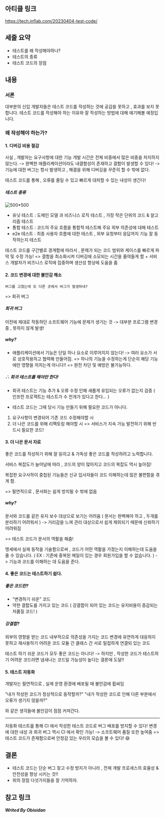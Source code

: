 ## 아티클 링크

https://tech.inflab.com/20230404-test-code/
## 세줄 요약

- 테스트를 왜 작성해야하나?
- 테스트의 종류
- 테스트 코드의 장점

## 내용

### 서론

대부분의 신입 개발자들은 테스트 코드를 작성하는 것에 공감을 못하고 , 효과를 보지 못합니다.
테스트 코드를 작성해야 하는 이유와 잘 작성하는 방법에 대해 얘기해볼 예정입니다.

### 왜 작성해야 하는가?
#### 1. 디버깅 비용 절감

사실 , 개발자는 요구사항에 대한 기능 개발 시간은 전체 비중에서 많은 비중을 차지하지 않는다.
->
완벽한 애플리케이션이라도 내결함성이 존재하고 결함이 발생할 수 있다!
->
기능에 대한 버그는 항시 발생하고 , 해결을 위해 디버깅을 꾸준히 할 수 밖에 없다.

테스트 코드를 통해 , 오류를 줄일 수 있고 빠르게 대처할 수 있는 내성이 생긴다!

##### 테스트 종류
![500*500](https://i.imgur.com/Gq6YhCe.png)

- 유닛 테스트 : 도메인 모델 과 비즈니스 로직 테스트 , 가장 작은 단위의 코드 & 알고리즘 테스트
- 통합 테스트 : 코드의 주요 흐름을 통합적 테스트해 주요 외부 의존성에 대해 테스트
- e2e 테스트 : 최종 사용자 흐름에 대한 테스트 , 외부 요청부터 응답까지 기능 잘 동작하는지 테스트


테스트 코드를 구간별로 경계함에 따라서 , 문제가 되는 코드 범위와 케이스를 빠르게 파악 및 수정 가능! 
=> 결함을 최소화시켜 디버깅에 소모되는 시간을 줄여들게 함
	+ 서비스 개발자가 비즈니스 로직에 집중하며 생산성 향상에 도움을 줌

#### 2. 코드 변경에 대한 불안감 해소

	버그를 고쳤는데 또 다른 곳에서 버그가 발생하네?
=> 회귀 버그
##### 회귀 버그
이전에 제대로 작동하던 소프트웨어 기능에 문제가 생기는 것
-> 대부분 프로그램 변경 중 , 뜻하지 않게 발생!

##### why?
- 애플리케이션에서 기능은 단일 하나 요소로 이루어지지 않는다!
	-> 여러 요소가 서로 상호작용하고 협력해 만들어짐.
=> 하나의 기능을 수정하는게 단순히 해당 기능에만 영향을 끼치는게 아니다!!
=> 완전 차단 및 예방은 불가능하다.

##### ∴ 회귀 테스트를 해야만 한다!

- 회귀 테스트는 기능 추가 & 오류 수정 인해 새롭게 유입되는 오류가 없는지 검증
	( 인프런 프로젝트는 테스트가 수 천개가 있다고 한다... )

- 테스트 코드는 그때 당시 기능 만들기 위해 필요한 코드가 아니다.
1. 요구사항이 변경되어 기존 코드 수정해야할 시
2. 더 나은 코드를 위해 리팩토링 해야할 시
=> 서비스가 지속 가능 발전하기 위해 반드시 필요한 코드!

#### 3. 더 나은 문서 자료

좋은 코드를 작성하기 위해 잘 읽히고 & 가독성 좋은 코드를 작성하려고 노력합니다.

서비스 복잡도가 늘어남에 따라 , 코드의 양이 많아지고 코드의 복잡도 역시 높아짐!

복잡한 요구사하이 중첩된 기능들은 신규 입사자들이 코드 이해하는데 많은 불편함을 겪게 함.

=> 필연적으로 , 문서화는 쉽게 방치될 수 밖에 없음
##### why?
문서와 코드를 같은 유지 보수 대상으로 보기는 어려움 ( 문서는 완벽해야 하고 , 두개를 분리하기 어려워서 )
-> 거리감을 느껴 관리 대상으로서 쉽게 제외되기 때문에 신뢰하기 어려워짐

=> 테스트 코드가 문서의 역활을 해줌!

명세에서 실제 동작을 기술함으로써 , 코드가 어떤 역활을 가졌는지 이해하는데 도움을 줄 수 있습니다.
( EX : 기존에 중복된 메일이 있는 경우 회원가입을 할 수 없습니다. )
	-> 기능과 코드를 이해하는 데 도움을 준다.

#### 4. 좋은 코드는 테스트하기 쉽다.

##### 좋은 코드란?
- "변경하기 쉬운" 코드
- 약한 결합도를 가지고 있는 코드
	( 강결합이 되어 있는 코드는 유지비용이 증감되는 저품질 코드! )

##### 강결합?
외부의 영향을 받는 코드
내부적으로 의존성을 가지는 코드
변경에 유연하게 대응하지 못하고 재사용하기 어려운 코드
모듈 간 클래스 간 서로 밀접하게 연결되 있는 코드

테스트 하기 쉬운 코드가 모두 좋은 코드는 아니다!
-> 하지만 , 작성한 코드가 테스트하기 어려운 코드라면 냄새나는 코드일 가능성이 높다는 결론에 도달!!

#### 5. 테스트 자동화

개발자는 필연적으로 , 실제 운영 환경에 배포될 때 불안감에 휩싸임

"내가 작성한 코드가 정상적으로 동작할까?"
"내가 작성한 코드로 인해 다른 부분에서 오류가 생기지 않을까?"

와 같은 생각들에 불안감이 점점 커져간다.

---

자동화 테스트를 통해 CI 에서 작성한 테스트 코드로 버그 배포를 방지할 수 있다!
변경에 대한 내성 과 회귀 버그 역시 CI 에서 확인 가능!
	-> 소프트웨어 품질 또한 높여줌
=> 테스트 코드가 존재함으로써 안정감 있는 우리의 모습을 볼 수 있다! 😄

## 결론

- 테스트 코드는 단순 버그 찾고 수정 방지가 아니라 , 전체 개발 프로세스의 효율성 & 안전성을 향상 시키는 것!!
- 위의 장점 다섯가지들을 잘 기억하자.


## 참고 링크



##### Writed By Obisidan